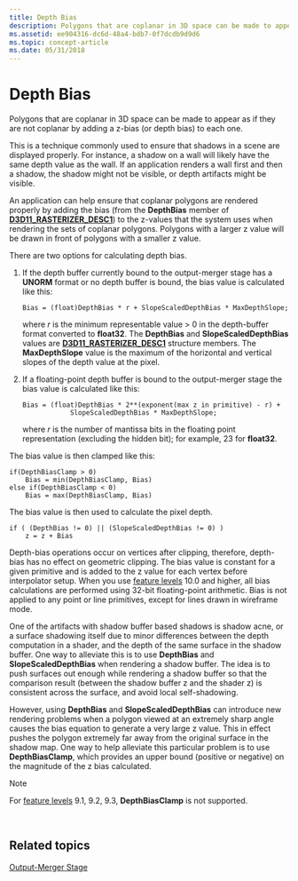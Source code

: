 ```yaml
---
title: Depth Bias
description: Polygons that are coplanar in 3D space can be made to appear as if they are not coplanar by adding a z-bias (or depth bias) to each one.
ms.assetid: ee904316-dc6d-48a4-bdb7-0f7dcdb9d9d6
ms.topic: concept-article
ms.date: 05/31/2018
---
```


# Depth Bias

Polygons that are coplanar in 3D space can be made to appear as if they are not coplanar by adding a z-bias (or depth bias) to each one.

This is a technique commonly used to ensure that shadows in a scene are displayed properly. For instance, a shadow on a wall will likely have the same depth value as the wall. If an application renders a wall first and then a shadow, the shadow might not be visible, or depth artifacts might be visible.


An application can help ensure that coplanar polygons are rendered properly by adding the bias (from the **DepthBias** member of [**D3D11\_RASTERIZER\_DESC1**](/windows/desktop/api/D3D11_1/ns-d3d11_1-cd3d11_rasterizer_desc1)) to the z-values that the system uses when rendering the sets of coplanar polygons. Polygons with a larger z value will be drawn in front of polygons with a smaller z value.

There are two options for calculating depth bias.

1.  If the depth buffer currently bound to the output-merger stage has a **UNORM** format or no depth buffer is bound, the bias value is calculated like this:
    ```
    Bias = (float)DepthBias * r + SlopeScaledDepthBias * MaxDepthSlope;
    ```

    

    where *r* is the minimum representable value > 0 in the depth-buffer format converted to **float32**. The **DepthBias** and **SlopeScaledDepthBias** values are [**D3D11\_RASTERIZER\_DESC1**](/windows/desktop/api/D3D11_1/ns-d3d11_1-cd3d11_rasterizer_desc1) structure members. The **MaxDepthSlope** value is the maximum of the horizontal and vertical slopes of the depth value at the pixel.
2.  If a floating-point depth buffer is bound to the output-merger stage the bias value is calculated like this:
    ```
    Bias = (float)DepthBias * 2**(exponent(max z in primitive) - r) +
                SlopeScaledDepthBias * MaxDepthSlope;
    ```

    

    where *r* is the number of mantissa bits in the floating point representation (excluding the hidden bit); for example, 23 for **float32**.

The bias value is then clamped like this:


```
if(DepthBiasClamp > 0)
    Bias = min(DepthBiasClamp, Bias)
else if(DepthBiasClamp < 0)
    Bias = max(DepthBiasClamp, Bias)
```



The bias value is then used to calculate the pixel depth.


```
if ( (DepthBias != 0) || (SlopeScaledDepthBias != 0) )
    z = z + Bias
```



Depth-bias operations occur on vertices after clipping, therefore, depth-bias has no effect on geometric clipping. The bias value is constant for a given primitive and is added to the z value for each vertex before interpolator setup. When you use [feature levels](overviews-direct3d-11-devices-downlevel-intro.md) 10.0 and higher, all bias calculations are performed using 32-bit floating-point arithmetic. Bias is not applied to any point or line primitives, except for lines drawn in wireframe mode.

One of the artifacts with shadow buffer based shadows is shadow acne, or a surface shadowing itself due to minor differences between the depth computation in a shader, and the depth of the same surface in the shadow buffer. One way to alleviate this is to use **DepthBias** and **SlopeScaledDepthBias** when rendering a shadow buffer. The idea is to push surfaces out enough while rendering a shadow buffer so that the comparison result (between the shadow buffer z and the shader z) is consistent across the surface, and avoid local self-shadowing.

However, using **DepthBias** and **SlopeScaledDepthBias** can introduce new rendering problems when a polygon viewed at an extremely sharp angle causes the bias equation to generate a very large z value. This in effect pushes the polygon extremely far away from the original surface in the shadow map. One way to help alleviate this particular problem is to use **DepthBiasClamp**, which provides an upper bound (positive or negative) on the magnitude of the z bias calculated.

> [!Note]  
> For [feature levels](overviews-direct3d-11-devices-downlevel-intro.md) 9.1, 9.2, 9.3, **DepthBiasClamp** is not supported.

 

## Related topics

<dl> <dt>

[Output-Merger Stage](d3d10-graphics-programming-guide-output-merger-stage.md)
</dt> </dl>

 

 




